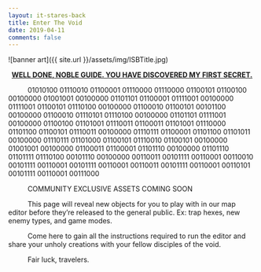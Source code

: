 ```yaml
---
layout: it-stares-back
title: Enter The Void
date: 2019-04-11
comments: false
---
```


<!-- Hey Cleve! You should only need to change this file. Have fun! 😄 -->


![banner art]({{ site.url }}/assets/img/ISBTitle.jpg)  

<p style="text-align: center;">
  <strong>
    <a href="https://store.steampowered.com/app/1094250/It_Stares_Back/" target="_blank">WELL DONE, NOBLE GUIDE. YOU HAVE DISCOVERED MY FIRST SECRET.</a>
  </strong>
</p>

&nbsp;&nbsp;&nbsp;&nbsp;&nbsp;&nbsp;&nbsp;&nbsp;&nbsp;&nbsp;01010100 01110010 01100001 01110000 01110000 01100101 01100100 00100000 01001001 00100000 01101101 01100001 01111001 00100000 01111001 01100101 01110100 00100000 01100010 01100101 00101100 00100000 01100010 01110101 01110100 00100000 01101101 01111001 00100000 01100100 01101001 01110011 01100011 01101001 01110000 01101100 01100101 01110011 00100000 01110111 01100001 01101100 01101011 00100000 01110111 01101000 01100101 01110010 01100101 00100000 01001001 00100000 01100011 01100001 01101110 00100000 01101110 01101111 01110100 00101110 00100000 00110011 00101111 00110001 00110010 00101111 00110001 00101111 00110001 00110011 00101111 00110001 00110101 00101111 00110001 00111000

&nbsp;&nbsp;&nbsp;&nbsp;&nbsp;&nbsp;&nbsp;&nbsp;&nbsp;&nbsp;COMMUNITY EXCLUSIVE ASSETS COMING SOON

&nbsp;&nbsp;&nbsp;&nbsp;&nbsp;&nbsp;&nbsp;&nbsp;&nbsp;&nbsp;This page will reveal new objects for you to play with in our map editor before they’re released to the general public. Ex: trap hexes, new enemy types, and game modes.

&nbsp;&nbsp;&nbsp;&nbsp;&nbsp;&nbsp;&nbsp;&nbsp;&nbsp;&nbsp;Come here to gain all the instructions required to run the editor and share your unholy creations with your fellow disciples of the void.

&nbsp;&nbsp;&nbsp;&nbsp;&nbsp;&nbsp;&nbsp;&nbsp;&nbsp;&nbsp;Fair luck, travelers.
